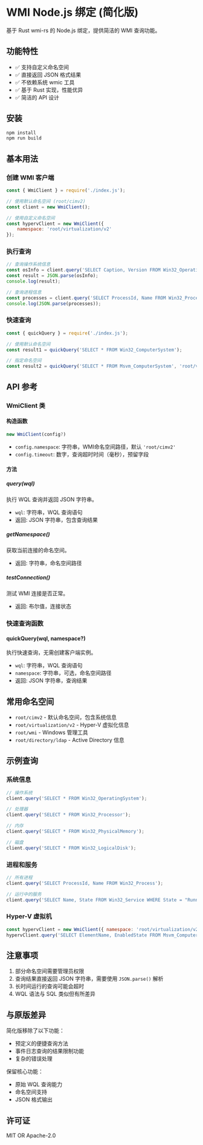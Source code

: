 # WMI Node.js 绑定 (简化版)

基于 Rust wmi-rs 的 Node.js 绑定，提供简洁的 WMI 查询功能。

## 功能特性

- ✅ 支持自定义命名空间
- ✅ 直接返回 JSON 格式结果
- ✅ 不依赖系统 wmic 工具
- ✅ 基于 Rust 实现，性能优异
- ✅ 简洁的 API 设计

## 安装

```bash
npm install
npm run build
```

## 基本用法

### 创建 WMI 客户端

```javascript
const { WmiClient } = require('./index.js');

// 使用默认命名空间 (root/cimv2)
const client = new WmiClient();

// 使用自定义命名空间
const hypervClient = new WmiClient({ 
    namespace: 'root/virtualization/v2' 
});
```

### 执行查询

```javascript
// 查询操作系统信息
const osInfo = client.query('SELECT Caption, Version FROM Win32_OperatingSystem');
const result = JSON.parse(osInfo);
console.log(result);

// 查询进程信息
const processes = client.query('SELECT ProcessId, Name FROM Win32_Process WHERE Name = "explorer.exe"');
console.log(JSON.parse(processes));
```

### 快速查询

```javascript
const { quickQuery } = require('./index.js');

// 使用默认命名空间
const result1 = quickQuery('SELECT * FROM Win32_ComputerSystem');

// 指定命名空间
const result2 = quickQuery('SELECT * FROM Msvm_ComputerSystem', 'root/virtualization/v2');
```

## API 参考

### WmiClient 类

#### 构造函数
```javascript
new WmiClient(config?)
```
- `config.namespace`: 字符串，WMI命名空间路径，默认 `'root/cimv2'`
- `config.timeout`: 数字，查询超时时间（毫秒），预留字段

#### 方法

##### query(wql)
执行 WQL 查询并返回 JSON 字符串。
- `wql`: 字符串，WQL 查询语句
- 返回: JSON 字符串，包含查询结果

##### getNamespace()
获取当前连接的命名空间。
- 返回: 字符串，命名空间路径

##### testConnection()
测试 WMI 连接是否正常。
- 返回: 布尔值，连接状态

### 快速查询函数

#### quickQuery(wql, namespace?)
执行快速查询，无需创建客户端实例。
- `wql`: 字符串，WQL 查询语句
- `namespace`: 字符串，可选，命名空间路径
- 返回: JSON 字符串，查询结果

## 常用命名空间

- `root/cimv2` - 默认命名空间，包含系统信息
- `root/virtualization/v2` - Hyper-V 虚拟化信息
- `root/wmi` - Windows 管理工具
- `root/directory/ldap` - Active Directory 信息

## 示例查询

### 系统信息
```javascript
// 操作系统
client.query('SELECT * FROM Win32_OperatingSystem');

// 处理器
client.query('SELECT * FROM Win32_Processor');

// 内存
client.query('SELECT * FROM Win32_PhysicalMemory');

// 磁盘
client.query('SELECT * FROM Win32_LogicalDisk');
```

### 进程和服务
```javascript
// 所有进程
client.query('SELECT ProcessId, Name FROM Win32_Process');

// 运行中的服务
client.query('SELECT Name, State FROM Win32_Service WHERE State = "Running"');
```

### Hyper-V 虚拟机
```javascript
const hypervClient = new WmiClient({ namespace: 'root/virtualization/v2' });
hypervClient.query('SELECT ElementName, EnabledState FROM Msvm_ComputerSystem WHERE Caption = "Virtual Machine"');
```

## 注意事项

1. 部分命名空间需要管理员权限
2. 查询结果直接返回 JSON 字符串，需要使用 `JSON.parse()` 解析
3. 长时间运行的查询可能会超时
4. WQL 语法与 SQL 类似但有所差异

## 与原版差异

简化版移除了以下功能：
- 预定义的便捷查询方法
- 事件日志查询的结果限制功能
- 复杂的错误处理

保留核心功能：
- 原始 WQL 查询能力
- 命名空间支持
- JSON 格式输出

## 许可证

MIT OR Apache-2.0 